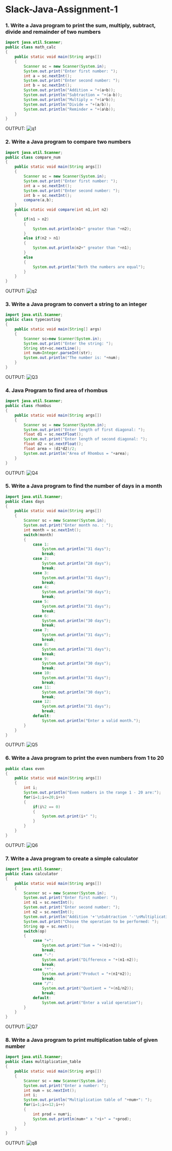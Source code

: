 # Slack-Java-Assignment-1
### 1. Write a Java program to print the sum, multiply, subtract, divide and remainder of two numbers
```java
import java.util.Scanner;
public class math_calc
{
    public static void main(String args[])
    {
        Scanner sc = new Scanner(System.in);
        System.out.print("Enter first number: ");
        int a = sc.nextInt();
        System.out.print("Enter second number: ");
        int b = sc.nextInt();
        System.out.println("Addition = "+(a+b));
        System.out.println("Subtraction = "+(a-b));
        System.out.println("Multiply = "+(a*b));
        System.out.println("Divide = "+(a/b));
        System.out.println("Reminder = "+(a%b));
    }
}

```
OUTPUT:
![q1](https://user-images.githubusercontent.com/93427086/224466645-b04c6282-94ac-44c6-8c78-6e302c0855de.png)

### 2. Write a Java program to compare two numbers
```java
import java.util.Scanner;
public class compare_num
{
    public static void main(String args[])
    {
        Scanner sc = new Scanner(System.in);
        System.out.print("Enter first number: ");
        int a = sc.nextInt();
        System.out.print("Enter second number: ");
        int b = sc.nextInt();
        compare(a,b);
    }
    public static void compare(int n1,int n2)
    {
        if(n1 > n2)
        {
            System.out.println(n1+" greater than "+n2);
        }
        else if(n2 > n1)
        {
            System.out.println(n2+" greater than "+n1);
        }
        else
        {
            System.out.println("Both the numbers are equal");
        }
    }
}

```
OUTPUT:
![q2](https://user-images.githubusercontent.com/93427086/224466762-2103818c-d7de-4256-a840-0848ce0d7bad.png)

### 3. Write a Java program to convert a string to an integer
```java
import java.util.Scanner;
public class typecasting
{
    public static void main(String[] args)
    {
        Scanner sc=new Scanner(System.in);
        System.out.print("Enter the string: ");
        String str=sc.nextLine();
        int num=Integer.parseInt(str);
        System.out.println("The number is: "+num);
    }
}

```
OUTPUT:
![Q3](https://user-images.githubusercontent.com/93427086/224466827-f9375467-2351-4a87-bb9b-cf656e40c72b.png)

### 4. Java Program to find area of rhombus
```java
import java.util.Scanner;
public class rhombus
{
    public static void main(String args[])
    {
        Scanner sc = new Scanner(System.in);
        System.out.print("Enter length of first diagonal: ");
        float d1 = sc.nextFloat();
        System.out.print("Enter length of second diagonal: ");
        float d2 = sc.nextFloat();
        float area = (d1*d2)/2;
        System.out.println("Area of Rhombus = "+area);
    }
}

```
OUTPUT:
![Q4](https://user-images.githubusercontent.com/93427086/224466920-fe505c5a-6178-4e38-b956-cb906522f667.png)

### 5. Write a Java program to find the number of days in a month
```java
import java.util.Scanner;
public class days
{
    public static void main(String args[])
    {
        Scanner sc = new Scanner(System.in);
        System.out.print("Enter month no. : ");
        int month = sc.nextInt();
        switch(month)
        {
            case 1:
                System.out.println("31 days");
                break;
            case 2:
                System.out.println("28 days");
                break;
            case 3:
                System.out.println("31 days");
                break;
            case 4:
                System.out.println("30 days");
                break;
            case 5:
                System.out.println("31 days");
                break;
            case 6:
                System.out.println("30 days");
                break;
            case 7:
                System.out.println("31 days");
                break;
            case 8:
                System.out.println("31 days");
                break;
            case 9:
                System.out.println("30 days");
                break;
            case 10:
                System.out.println("31 days");
                break;
            case 11:
                System.out.println("30 days");
                break;
            case 12:
                System.out.println("31 days");
                break;
            default:
                System.out.println("Enter a valid month.");
        }
    }
}

```
OUTPUT:
![Q5](https://user-images.githubusercontent.com/93427086/224466979-dee0e719-13d1-4cc0-a202-16b57d49276f.png)

### 6. Write a Java program to print the even numbers from 1 to 20
```java
public class even
{
    public static void main(String args[])
    {
        int i;
        System.out.println("Even numbers in the range 1 - 20 are:");
        for(i=1;i<=20;i++)
        {
            if(i%2 == 0)
            {
                System.out.print(i+" ");
            }
        }
    }
}

```
OUTPUT:
![Q6](https://user-images.githubusercontent.com/93427086/224467040-da94126a-5c5d-44a0-ba13-ef7e7e94d893.png)

### 7. Write a Java program to create a simple calculator
```java
import java.util.Scanner;
public class calculator
{
    public static void main(String args[])
    {
        Scanner sc = new Scanner(System.in);
        System.out.print("Enter first number: ");
        int n1 = sc.nextInt();
        System.out.print("Enter second number: ");
        int n2 = sc.nextInt();
        System.out.println("Addition '+'\nSubtraction '-'\nMultiplication '*'\nDivision '/'\n");
        System.out.print("Choose the operation to be performed: ");
        String op = sc.next();
        switch(op)
        {
            case "+":
                System.out.print("Sum = "+(n1+n2));
                break;
            case "-":
                System.out.print("Difference = "+(n1-n2));
                break;
            case "*":
                System.out.print("Product = "+(n1*n2));
                break;
            case "/":
                System.out.print("Quotient = "+(n1/n2));
                break;
            default:
                System.out.print("Enter a valid operation");
        }
    }
}
```
OUTPUT:
![Q7](https://user-images.githubusercontent.com/93427086/224467203-6228a62d-7fab-48bf-9ad5-ca87650cbad9.png)

### 8. Write a Java program to print multiplication table of given number
```java
import java.util.Scanner;
public class multiplication_table
{
    public static void main(String args[])
    {
        Scanner sc = new Scanner(System.in);
        System.out.print("Enter a number: ");
        int num = sc.nextInt();
        int i;
        System.out.println("Multiplication table of "+num+": ");
        for(i=1;i<=12;i++)
        {
            int prod = num*i;
            System.out.println(num+" x "+i+" = "+prod);
        }
    }
}

```
OUTPUT: 
![q8](https://user-images.githubusercontent.com/93427086/224467300-d955df57-2b15-4c0b-ae5e-364bd42a09a0.png)


























